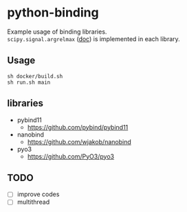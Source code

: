 # python-binding
Example usage of binding libraries.  
`scipy.signal.argrelmax` ([doc](https://docs.scipy.org/doc/scipy/reference/generated/scipy.signal.argrelmax.html)) is implemented in each library.

## Usage
```shell
sh docker/build.sh
sh run.sh main
```

## libraries
- pybind11
  -  https://github.com/pybind/pybind11
- nanobind
  -  https://github.com/wjakob/nanobind
- pyo3  
  - https://github.com/PyO3/pyo3
 
## TODO
- [ ] improve codes
- [ ] multithread
